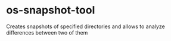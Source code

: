 # os-snapshot-tool
Creates snapshots of specified directories and allows to analyze differences between two of them
